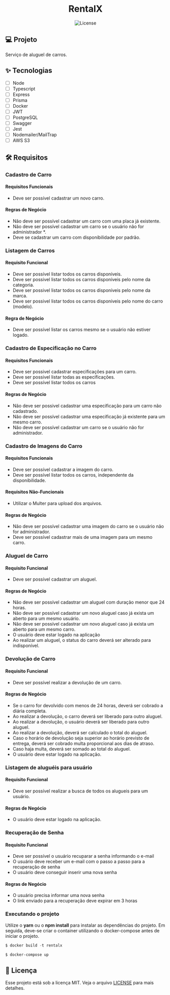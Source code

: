 <h1 align="center">
  RentalX
</h1>

<p align="center">
  <img alt="License" src="https://img.shields.io/static/v1?label=license&message=MIT&color=E51C44&labelColor=0A1033">

## 💻 Projeto

Serviço de aluguel de carros.

## ✨ Tecnologias

- [ ] Node
- [ ] Typescript
- [ ] Express
- [ ] Prisma
- [ ] Docker
- [ ] JWT
- [ ] PostgreSQL
- [ ] Swagger
- [ ] Jest
- [ ] Nodemailer/MailTrap
- [ ] AWS S3

## :hammer_and_wrench: Requisitos

### Cadastro de Carro

#### Requisitos Funcionais

- Deve ser possível cadastrar um novo carro.

#### Regras de Negócio

- Não deve ser possível cadastrar um carro com uma placa já existente.
- Não deve ser possível cadastrar um carro se o usuário não for administrador \*.
- Deve se cadastrar um carro com disponibilidade por padrão.

### Listagem de Carros

#### Requisito Funcional

- Deve ser possível listar todos os carros disponíveis.
- Deve ser possivel listar todos os carros disponíveis pelo nome da categoria.
- Deve ser possivel listar todos os carros disponíveis pelo nome da marca.
- Deve ser possivel listar todos os carros disponíveis pelo nome do carro (modelo).

#### Regra de Negócio

- Deve ser possível listar os carros mesmo se o usuário não estiver logado.

### Cadastro de Especificação no Carro

#### Requisitos Funcionais

- Deve ser possivel cadastrar especificações para um carro.
- Deve ser possivel listar todas as especificações.
- Deve ser possível listar todos os carros

#### Regras de Negócio

- Não deve ser possivel cadastrar uma especificação para um carro não cadastrado.
- Não deve ser possível cadastrar uma especificação já existente para um mesmo carro.
- Não deve ser possível cadastrar um carro se o usuário não for administrador.

### Cadastro de Imagens do Carro

#### Requisitos Funcionais

- Deve ser possível cadastrar a imagem do carro.
- Deve ser possível listar todos os carros, independente da disponibilidade.

#### Requisitos Não-Funcionais

- Utilizar o Multer para upload dos arquivos.

#### Regras de Negócio

- Não deve ser possível cadastrar uma imagem do carro se o usuário não for administrador.
- Deve ser possível cadastrar mais de uma imagem para um mesmo carro.

### Aluguel de Carro

#### Requisito Funcional

- Deve ser possível cadastrar um aluguel.

#### Regras de Negócio

- Não deve ser possível cadastrar um aluguel com duração menor que 24 horas.
- Não deve ser possível cadastrar um novo aluguel caso já exista um aberto para um mesmo usuário.
- Não deve ser possível cadastrar um novo aluguel caso já exista um aberto para um mesmo carro.
- O usuário deve estar logado na aplicação
- Ao realizar um aluguel, o status do carro deverá ser alterado para indisponível.

### Devolução de Carro

#### Requisito Funcional

- Deve ser possível realizar a devolução de um carro.

#### Regras de Negócio

- Se o carro for devolvido com menos de 24 horas, deverá ser cobrado a diária completa.
- Ao realizar a devolução, o carro deverá ser liberado para outro aluguel.
- Ao realizar a devolução, o usuário deverá ser liberado para outro aluguel.
- Ao realizar a devolução, deverá ser calculado o total do aluguel.
- Caso o horário de devolução seja superior ao horário previsto de entrega, deverá ser cobrado multa proporcional aos dias de atraso.
- Caso haja multa, deverá ser somado ao total do aluguel.
- O usuário deve estar logado na aplicação.

### Listagem de aluguéis para usuário

#### Requisito Funcional

- Deve ser possível realizar a busca de todos os alugueis para um usuário.

#### Regras de Negócio

- O usuário deve estar logado na aplicação.

### Recuperação de Senha

#### Requisito Funcional

- Deve ser possível o usuário recuparar a senha informando o e-mail
- O usuário deve receber um e-mail com o passo a passo para a recuperação de senha
- O usuário deve conseguir inserir uma nova senha

#### Regras de Negócio

- O usuário precisa informar uma nova senha
- O link enviado para a recuperação deve expirar em 3 horas

### Executando o projeto

Utilize o **yarn** ou o **npm install** para instalar as dependências do projeto.
Em seguida, deve-se criar o container utilizando o docker-compose antes de iniciar o projeto.

```cl
$ docker build -t rentalx

$ docker-compose up
```

## 📄 Licença

Esse projeto está sob a licença MIT. Veja o arquivo [LICENSE](LICENSE.md) para mais detalhes.

<br />
